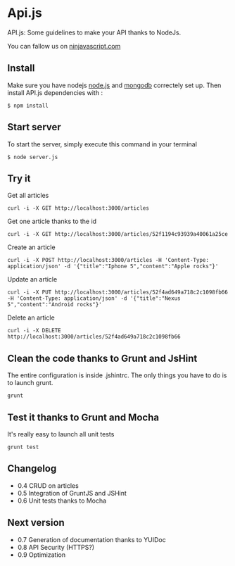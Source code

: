 ﻿Api.js
======

API.js: Some guidelines to make your API thanks to NodeJs.

You can fallow us on [ninjavascript.com](http://www.ninjavascript.com)

Install
-------

Make sure you have nodejs [node.js](http://nodejs.org) and [mongodb](http://mongodb.org) correctely set up.
Then install API.js dependencies with :

	$ npm install

Start server
------------

To start the server, simply execute this command in your terminal

	$ node server.js
	

Try it
------

Get all articles

	curl -i -X GET http://localhost:3000/articles

Get one article thanks to the id

	curl -i -X GET http://localhost:3000/articles/52f1194c93939a40061a25ce

Create an article

	curl -i -X POST http://localhost:3000/articles -H 'Content-Type: application/json' -d '{"title":"Iphone 5","content":"Apple rocks"}'

Update an article

	curl -i -X PUT http://localhost:3000/articles/52f4ad649a718c2c1098fb66 -H 'Content-Type: application/json' -d '{"title":"Nexus 5","content":"Android rocks"}'

Delete an article

	curl -i -X DELETE http://localhost:3000/articles/52f4ad649a718c2c1098fb66


Clean the code thanks to Grunt and JsHint
----------------------------------------

The entire configuration is inside .jshintrc. The only things you have to do is to launch grunt.

	grunt

Test it thanks to Grunt and Mocha
---------------------------------

It's really easy to launch all unit tests

	grunt test

Changelog
---------

* 0.4 CRUD on articles  
* 0.5 Integration of GruntJS and JSHint
* 0.6 Unit tests thanks to Mocha

Next version
------------

* 0.7 Generation of documentation thanks to YUIDoc
* 0.8 API Security (HTTPS?)
* 0.9 Optimization